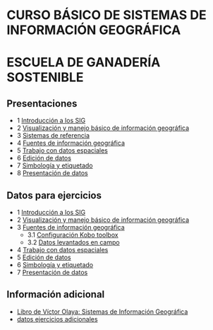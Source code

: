 # CURSO BÁSICO DE SISTEMAS DE INFORMACIÓN GEOGRÁFICA

# ESCUELA DE GANADERÍA SOSTENIBLE

## Presentaciones

* 1 [Introducción a los SIG](https://prezi.com/xqchyd2kyll9/?token=5a9f1d0a35398ad521666b786e6312eac439daa6dd0e8eb21a0cd104ea754474&utm_campaign=share&utm_medium=copy)
* 2 [Visualización y manejo básico de información geográfica]()
* 3 [Sistemas de referencia](https://prezi.com/dly7amsks1kc/?token=d01a1ab5f9ff43f3be9b6b3054866675f73dc23e2090e26ee16da94a42dec4fa&utm_campaign=share&utm_medium=copy&rc=ex0share)
* 4 [Fuentes de información geográfica](https://prezi.com/xriqu35ms4_f/?token=504f54a1e9e45e7918db3972edd5dcc9550347dbeac963a93f26908e7c4743dc&utm_campaign=share&utm_medium=copy&rc=ex0share)
* 5 [Trabajo con datos espaciales]()
* 6 [Edición de datos]()
* 7 [Simbología y etiquetado](http://prezi.com/mju2roq_ebtw/?utm_campaign=share&utm_medium=copy&rc=ex0share)
* 8 [Presentación de datos]()

## Datos para ejercicios

* 1 [Introducción a los SIG](https://drive.google.com/open?id=0BzlSI5GKglNmbUd6RWh4N2l6TVE)
* 2 [Visualización y manejo básico de información geográfica](https://drive.google.com/open?id=0BzlSI5GKglNmRmRLZ29hc0tQLU0)
* 3 [Fuentes de información geográfica](https://www.dropbox.com/s/24p38ie6mmzyp2j/datos%20campo.csv?dl=0)
  * 3.1 [Configuración Kobo toolbox]()
  * 3.2 [Datos levantados en campo]()
* 4 [Trabajo con datos espaciales](https://drive.google.com/open?id=0BzlSI5GKglNmOHlDbE95anZzcDA)
* 5 [Edición de datos](https://drive.google.com/open?id=0BzlSI5GKglNmOXdYQ0Y5eFZYTlk)
* 6 [Simbología y etiquetado](https://drive.google.com/open?id=0BzlSI5GKglNmemNxdjZsdVBhMkE)
* 7 [Presentación de datos](https://drive.google.com/open?id=0BzlSI5GKglNmc0VlMHpsZEhTeDg)


## Información adicional

* [Libro de Víctor Olaya: Sistemas de Información Geográfica](http://volaya.github.io/libro-sig/)
* [datos ejercicios adicionales](https://www.dropbox.com/s/wz27vf344ghuhli/BASE%20VILCABAMBA.rar?dl=0)
